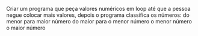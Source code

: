 Criar um programa que peça valores numéricos em loop até que a pessoa negue colocar mais valores, depois o programa classifica os números:
do menor para maior número
do maior para o menor número
o menor número
o maior número